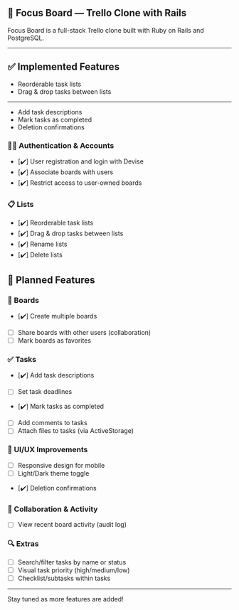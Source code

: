 ## 🎯 Focus Board — Trello Clone with Rails

Focus Board is a full-stack Trello clone built with Ruby on Rails and PostgreSQL.

---

## ✅ Implemented Features

- Reorderable task lists
- Drag & drop tasks between lists

---

- Add task descriptions
- Mark tasks as completed
- Deletion confirmations

### 🧑‍💼 Authentication & Accounts

- [✔️] User registration and login with Devise
- [✔️] Associate boards with users
- [✔️] Restrict access to user-owned boards

### 📋 Lists

- [✔️] Reorderable task lists
- [✔️] Drag & drop tasks between lists
- [✔️] Rename lists
- [✔️] Delete lists

## 🧩 Planned Features

### 🧠 Boards

- [✔️] Create multiple boards
- [ ] Share boards with other users (collaboration)
- [ ] Mark boards as favorites

### ✅ Tasks

- [✔️] Add task descriptions
- [ ] Set task deadlines
- [✔️] Mark tasks as completed
- [ ] Add comments to tasks
- [ ] Attach files to tasks (via ActiveStorage)

### 🎨 UI/UX Improvements

- [ ] Responsive design for mobile
- [ ] Light/Dark theme toggle
- [✔️] Deletion confirmations

### 🔄 Collaboration & Activity

- [ ] View recent board activity (audit log)

### 🔍 Extras

- [ ] Search/filter tasks by name or status
- [ ] Visual task priority (high/medium/low)
- [ ] Checklist/subtasks within tasks

---

Stay tuned as more features are added!

